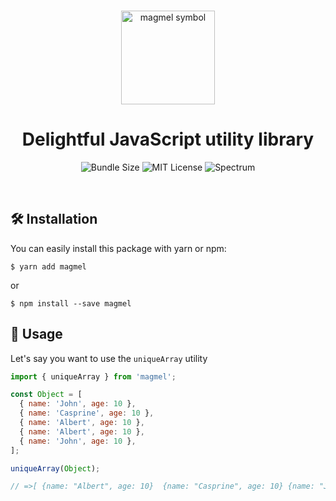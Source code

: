 <br />

<p align="center">
  <a href="https://github.com/casprine/magmel">
    <img src="https://emojipedia-us.s3.dualstack.us-west-1.amazonaws.com/thumbs/240/apple/237/sparkles_2728.png" alt="magmel symbol" width="150" />
  </a>
</p>

<h1 align="center"> Delightful JavaScript utility library </h1>

<p align="center">
  <img alt="Bundle Size" src="https://badgen.net/bundlephobia/minzip/magmel"/>
  <img alt="MIT License" src="https://img.shields.io/github/license/chakra-ui/chakra-ui"/>  
  <img alt="Spectrum" src="https://badgen.net/github/last-commit/casprine/magmel" />
</p>
<br />

## 🛠 Installation

You can easily install this package with yarn or npm:

```
$ yarn add magmel
```

or

```
$ npm install --save magmel
```

## 📖 Usage

Let's say you want to use the `uniqueArray` utility

```js
import { uniqueArray } from 'magmel';

const Object = [
  { name: 'John', age: 10 },
  { name: 'Casprine', age: 10 },
  { name: 'Albert', age: 10 },
  { name: 'Albert', age: 10 },
  { name: 'John', age: 10 },
];

uniqueArray(Object);

// =>[ {name: "Albert", age: 10}  {name: "Casprine", age: 10} {name: "John", age: 10} ]
```
